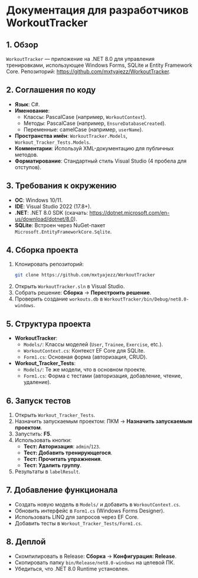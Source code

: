 # Документация для разработчиков WorkoutTracker

## 1. Обзор
`WorkoutTracker` — приложение на .NET 8.0 для управления тренировками, использующее Windows Forms, SQLite и Entity Framework Core. Репозиторий: https://github.com/mxtyajezz/WorkoutTracker.

## 2. Соглашения по коду
- **Язык**: C#.
- **Именование**:
  - Классы: PascalCase (например, `WorkoutContext`).
  - Методы: PascalCase (например, `EnsureDatabaseCreated`).
  - Переменные: camelCase (например, `userName`).
- **Пространства имён**: `WorkoutTracker.Models`, `Workout_Tracker_Tests.Models`.
- **Комментарии**: Используй XML-документацию для публичных методов.
- **Форматирование**: Стандартный стиль Visual Studio (4 пробела для отступов).

## 3. Требования к окружению
- **ОС**: Windows 10/11.
- **IDE**: Visual Studio 2022 (17.8+).
- **.NET**: .NET 8.0 SDK (скачать: https://dotnet.microsoft.com/en-us/download/dotnet/8.0).
- **SQLite**: Встроен через NuGet-пакет `Microsoft.EntityFrameworkCore.Sqlite`.

## 4. Сборка проекта
1. Клонировать репозиторий:
   ```bash
   git clone https://github.com/mxtyajezz/WorkoutTracker
   ```
2. Открыть `WorkoutTracker.sln` в Visual Studio.
3. Собрать решение: **Сборка** → **Перестроить решение**.
4. Проверить создание `workouts.db` в `WorkoutTracker/bin/Debug/net8.0-windows`.

## 5. Структура проекта
- **WorkoutTracker**:
  - `Models/`: Классы моделей (`User`, `Trainee`, `Exercise`, etc.).
  - `WorkoutContext.cs`: Контекст EF Core для SQLite.
  - `Form1.cs`: Основная форма (авторизация, CRUD).
- **Workout_Tracker_Tests**:
  - `Models/`: Те же модели, что в основном проекте.
  - `Form1.cs`: Форма с тестами (авторизация, добавление, чтение, удаление).

## 6. Запуск тестов
1. Открыть `Workout_Tracker_Tests`.
2. Назначить запускаемым проектом: ПКМ → **Назначить запускаемым проектом**.
3. Запустить: **F5**.
4. Использовать кнопки:
   - **Тест: Авторизация**: `admin`/`123`.
   - **Тест: Добавить тренирующегося**.
   - **Тест: Прочитать упражнения**.
   - **Тест: Удалить группу**.
5. Результаты в `labelResult`.

## 7. Добавление функционала
- Создать новую модель в `Models/` и добавить в `WorkoutContext.cs`.
- Обновить интерфейс в `Form1.cs` (Windows Forms Designer).
- Использовать LINQ для запросов через EF Core.
- Добавить тесты в `Workout_Tracker_Tests/Form1.cs`.

## 8. Деплой
- Скомпилировать в Release: **Сборка** → **Конфигурация: Release**.
- Скопировать папку `bin/Release/net8.0-windows` на целевой ПК.
- Убедиться, что .NET 8.0 Runtime установлен.